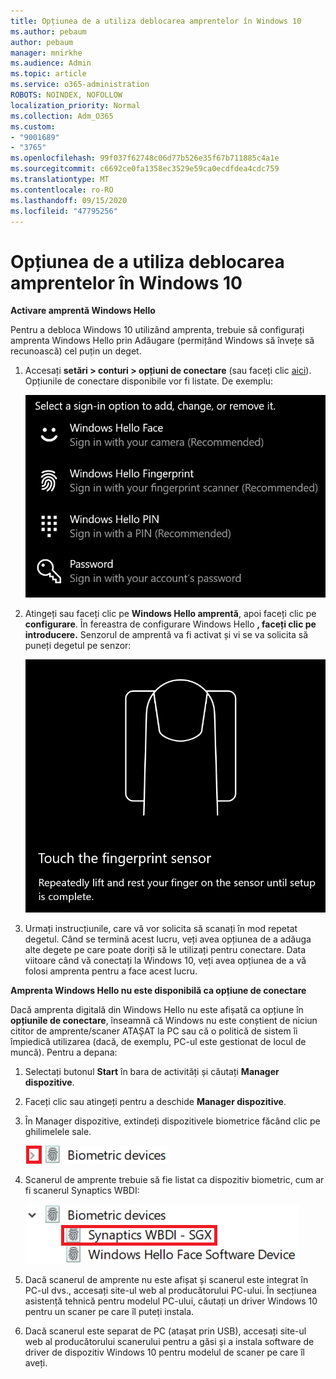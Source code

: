 ```yaml
---
title: Opțiunea de a utiliza deblocarea amprentelor în Windows 10
ms.author: pebaum
author: pebaum
manager: mnirkhe
ms.audience: Admin
ms.topic: article
ms.service: o365-administration
ROBOTS: NOINDEX, NOFOLLOW
localization_priority: Normal
ms.collection: Adm_O365
ms.custom:
- "9001689"
- "3765"
ms.openlocfilehash: 99f037f62748c06d77b526e35f67b711885c4a1e
ms.sourcegitcommit: c6692ce0fa1358ec3529e59ca0ecdfdea4cdc759
ms.translationtype: MT
ms.contentlocale: ro-RO
ms.lasthandoff: 09/15/2020
ms.locfileid: "47795256"
---
```

# <a name="use-fingerprint-unlock-option-in-windows-10"></a>Opțiunea de a utiliza deblocarea amprentelor în Windows 10

**Activare amprentă Windows Hello**

Pentru a debloca Windows 10 utilizând amprenta, trebuie să configurați amprenta Windows Hello prin Adăugare (permițând Windows să învețe să recunoască) cel puțin un deget. 

1. Accesați **setări > conturi > opțiuni de conectare** (sau faceți clic [aici](ms-settings:signinoptions?activationSource=GetHelp)). Opțiunile de conectare disponibile vor fi listate. De exemplu:

    ![Opțiuni de conectare.](media/sign-in-options.png)

2. Atingeți sau faceți clic pe **Windows Hello amprentă**, apoi faceți clic pe **configurare**. În fereastra de configurare Windows Hello **, faceți clic pe introducere.** Senzorul de amprentă va fi activat și vi se va solicita să puneți degetul pe senzor:

   ![Senzor de amprentă.](media/fingerprint-sensor.png)

3. Urmați instrucțiunile, care vă vor solicita să scanați în mod repetat degetul. Când se termină acest lucru, veți avea opțiunea de a adăuga alte degete pe care poate doriți să le utilizați pentru conectare. Data viitoare când vă conectați la Windows 10, veți avea opțiunea de a vă folosi amprenta pentru a face acest lucru.

**Amprenta Windows Hello nu este disponibilă ca opțiune de conectare**

Dacă amprenta digitală din Windows Hello nu este afișată ca opțiune în **opțiunile de conectare**, înseamnă că Windows nu este conștient de niciun cititor de amprente/scaner ATAȘAT la PC sau că o politică de sistem îi împiedică utilizarea (dacă, de exemplu, PC-ul este gestionat de locul de muncă). Pentru a depana: 

1. Selectați butonul **Start** în bara de activități și căutați **Manager dispozitive**.

2. Faceți clic sau atingeți pentru a deschide **Manager dispozitive**.

3. În Manager dispozitive, extindeți dispozitivele biometrice făcând clic pe ghilimelele sale.

   ![Dispozitive biometrice.](media/biometric-devices.png)

4. Scanerul de amprente trebuie să fie listat ca dispozitiv biometric, cum ar fi scanerul Synaptics WBDI:

   ![Dispozitive biometrice.](media/biometric-devices-expanded.png)

5. Dacă scanerul de amprente nu este afișat și scanerul este integrat în PC-ul dvs., accesați site-ul web al producătorului PC-ului. În secțiunea asistență tehnică pentru modelul PC-ului, căutați un driver Windows 10 pentru un scaner pe care îl puteți instala.

6. Dacă scanerul este separat de PC (atașat prin USB), accesați site-ul web al producătorului scanerului pentru a găsi și a instala software de driver de dispozitiv Windows 10 pentru modelul de scaner pe care îl aveți.
